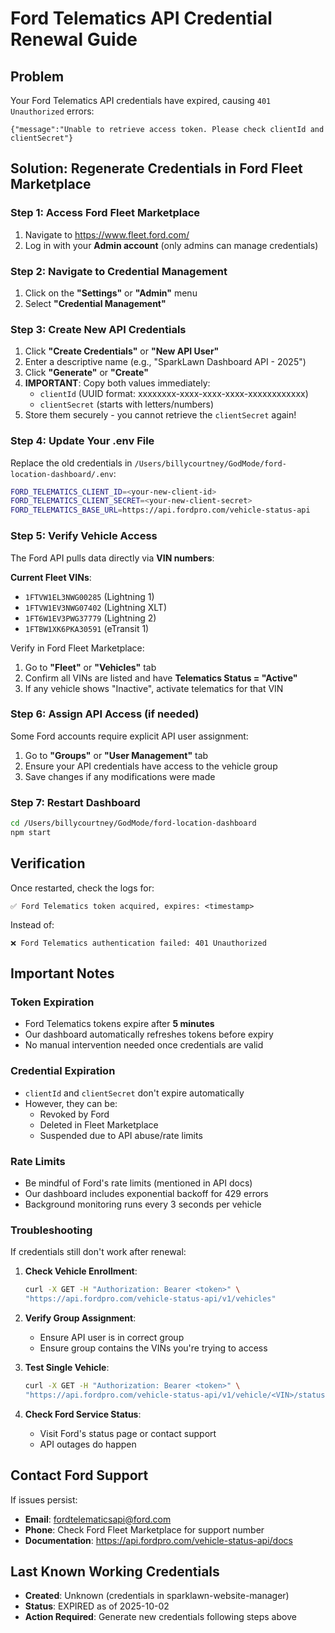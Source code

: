 # Ford Telematics API Credential Renewal Guide

## Problem
Your Ford Telematics API credentials have expired, causing `401 Unauthorized` errors:
```
{"message":"Unable to retrieve access token. Please check clientId and clientSecret"}
```

## Solution: Regenerate Credentials in Ford Fleet Marketplace

### Step 1: Access Ford Fleet Marketplace
1. Navigate to https://www.fleet.ford.com/
2. Log in with your **Admin account** (only admins can manage credentials)

### Step 2: Navigate to Credential Management
1. Click on the **"Settings"** or **"Admin"** menu
2. Select **"Credential Management"**

### Step 3: Create New API Credentials
1. Click **"Create Credentials"** or **"New API User"**
2. Enter a descriptive name (e.g., "SparkLawn Dashboard API - 2025")
3. Click **"Generate"** or **"Create"**
4. **IMPORTANT**: Copy both values immediately:
   - `clientId` (UUID format: xxxxxxxx-xxxx-xxxx-xxxx-xxxxxxxxxxxx)
   - `clientSecret` (starts with letters/numbers)
5. Store them securely - you cannot retrieve the `clientSecret` again!

### Step 4: Update Your .env File
Replace the old credentials in `/Users/billycourtney/GodMode/ford-location-dashboard/.env`:

```bash
FORD_TELEMATICS_CLIENT_ID=<your-new-client-id>
FORD_TELEMATICS_CLIENT_SECRET=<your-new-client-secret>
FORD_TELEMATICS_BASE_URL=https://api.fordpro.com/vehicle-status-api
```

### Step 5: Verify Vehicle Access
The Ford API pulls data directly via **VIN numbers**:

**Current Fleet VINs**:
- `1FTVW1EL3NWG00285` (Lightning 1)
- `1FTVW1EV3NWG07402` (Lightning XLT)
- `1FT6W1EV3PWG37779` (Lightning 2)
- `1FTBW1XK6PKA30591` (eTransit 1)

Verify in Ford Fleet Marketplace:
1. Go to **"Fleet"** or **"Vehicles"** tab
2. Confirm all VINs are listed and have **Telematics Status = "Active"**
3. If any vehicle shows "Inactive", activate telematics for that VIN

### Step 6: Assign API Access (if needed)
Some Ford accounts require explicit API user assignment:
1. Go to **"Groups"** or **"User Management"** tab
2. Ensure your API credentials have access to the vehicle group
3. Save changes if any modifications were made

### Step 7: Restart Dashboard
```bash
cd /Users/billycourtney/GodMode/ford-location-dashboard
npm start
```

## Verification
Once restarted, check the logs for:
```
✅ Ford Telematics token acquired, expires: <timestamp>
```

Instead of:
```
❌ Ford Telematics authentication failed: 401 Unauthorized
```

## Important Notes

### Token Expiration
- Ford Telematics tokens expire after **5 minutes**
- Our dashboard automatically refreshes tokens before expiry
- No manual intervention needed once credentials are valid

### Credential Expiration
- `clientId` and `clientSecret` don't expire automatically
- However, they can be:
  - Revoked by Ford
  - Deleted in Fleet Marketplace
  - Suspended due to API abuse/rate limits

### Rate Limits
- Be mindful of Ford's rate limits (mentioned in API docs)
- Our dashboard includes exponential backoff for 429 errors
- Background monitoring runs every 3 seconds per vehicle

### Troubleshooting
If credentials still don't work after renewal:

1. **Check Vehicle Enrollment**:
   ```bash
   curl -X GET -H "Authorization: Bearer <token>" \
   "https://api.fordpro.com/vehicle-status-api/v1/vehicles"
   ```

2. **Verify Group Assignment**:
   - Ensure API user is in correct group
   - Ensure group contains the VINs you're trying to access

3. **Test Single Vehicle**:
   ```bash
   curl -X GET -H "Authorization: Bearer <token>" \
   "https://api.fordpro.com/vehicle-status-api/v1/vehicle/<VIN>/status"
   ```

4. **Check Ford Service Status**:
   - Visit Ford's status page or contact support
   - API outages do happen

## Contact Ford Support
If issues persist:
- **Email**: fordtelematicsapi@ford.com
- **Phone**: Check Ford Fleet Marketplace for support number
- **Documentation**: https://api.fordpro.com/vehicle-status-api/docs

## Last Known Working Credentials
- **Created**: Unknown (credentials in sparklawn-website-manager)
- **Status**: EXPIRED as of 2025-10-02
- **Action Required**: Generate new credentials following steps above
